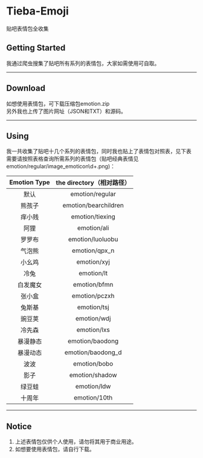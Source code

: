 # Tieba-Emoji

贴吧表情包全收集

## Getting Started

我通过爬虫搜集了贴吧所有系列的表情包，大家如需使用可自取。

___

## Download

如想使用表情包，可下载压缩包emotion.zip<br>另外我也上传了图片网址（JSON和TXT）和源码。

____

## Using

我一共收集了贴吧十几个系列的表情包，同时我也贴上了表情包对照表，见下表<br>需要请按照表格查询所需系列的表情包（贴吧经典表情见emotion/regular/image_emoticon\d+.png)：

| Emotion Type | the directory（相对路径）  |
|:------------:|:--------------------:|
| 默认           | emotion/regular      |
| 熊孩子          | emotion/bearchildren |
| 痒小贱          | emotion/tiexing      |
| 阿狸           | emotion/ali          |
| 罗罗布          | emotion/luoluobu     |
| 气泡熊          | emotion/qpx_n        |
| 小幺鸡          | emotion/xyj          |
| 冷兔           | emotion/lt           |
| 白发魔女         | emotion/bfmn         |
| 张小盒          | emotion/pczxh        |
| 兔斯基          | emotion/tsj          |
| 豌豆荚          | emotion/wdj          |
| 冷先森          | emotion/lxs          |
| 暴漫静态         | emotion/baodong      |
| 暴漫动态         | emotion/baodong_d    |
| 波波           | emotion/bobo         |
| 影子           | emotion/shadow       |
| 绿豆蛙          | emotion/ldw          |
| 十周年          | emotion/10th         |

____

## Notice

1. 上述表情包仅供个人使用，请勿将其用于商业用途。
2. 如想要使用表情包，请自行下载。


